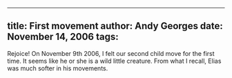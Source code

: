 -----
title:  First movement
author: Andy Georges
date: November 14, 2006
tags: 
-----







Rejoice! On November 9th 2006, I felt our second child move for the
first time. It seems like he or she is a wild little creature. From what
I recall, Elias was much softer in his movements.




